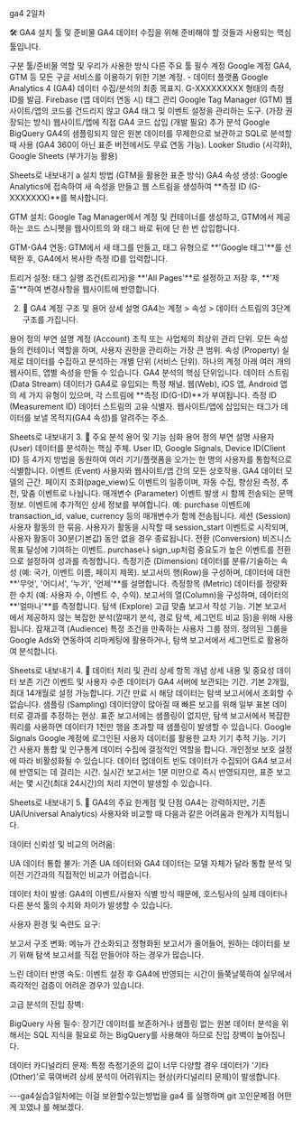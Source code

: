 ga4 2일차

🛠️ GA4 설치 툴 및 준비물
GA4 데이터 수집을 위해 준비해야 할 것들과 사용되는 핵심 툴입니다.

구분	툴/준비물	역할 및 우리가 사용한 방식	다른 주요 툴
필수 계정	Google 계정	GA4, GTM 등 모든 구글 서비스를 이용하기 위한 기본 계정.	-
데이터 플랫폼	Google Analytics 4 (GA4)	데이터 수집/분석의 최종 목표지. G-XXXXXXXXX 형태의 측정 ID를 발급.	Firebase (앱 데이터 연동 시)
태그 관리	Google Tag Manager (GTM)	웹사이트/앱의 코드를 건드리지 않고 GA4 태그 및 이벤트 설정을 관리하는 도구. (가장 권장되는 방식)	웹사이트/앱에 직접 GA4 코드 삽입 (개발 필요)
추가 분석	Google BigQuery	GA4의 샘플링되지 않은 원본 데이터를 무제한으로 보관하고 SQL로 분석할 때 사용 (GA4 360이 아닌 표준 버전에서도 무료 연동 가능).	Looker Studio (시각화), Google Sheets (부가기능 활용)

Sheets로 내보내기 a
설치 방법 (GTM을 활용한 표준 방식)
GA4 속성 생성: Google Analytics에 접속하여 새 속성을 만들고 웹 스트림을 생성하여 **측정 ID (G-XXXXXXX)**를 복사합니다.

GTM 설치: Google Tag Manager에서 계정 및 컨테이너를 생성하고, GTM에서 제공하는 코드 스니펫을 웹사이트의 <head>와 <body> 태그 바로 뒤에 단 한 번 삽입합니다.

GTM-GA4 연동: GTM에서 새 태그를 만들고, 태그 유형으로 **'Google 태그'**를 선택한 후, GA4에서 복사한 측정 ID를 입력합니다.

트리거 설정: 태그 실행 조건(트리거)을 **'All Pages'**로 설정하고 저장 후, **'제출'**하여 변경사항을 웹사이트에 반영합니다.

2. 🧱 GA4 계정 구조 및 용어 상세 설명
GA4는 계정 > 속성 > 데이터 스트림의 3단계 구조를 가집니다.

용어	정의	부연 설명
계정 (Account)	조직 또는 사업체의 최상위 관리 단위.	모든 속성들의 컨테이너 역할을 하며, 사용자 권한을 관리하는 가장 큰 범위.
속성 (Property)	실제로 데이터를 수집하고 분석하는 개별 단위 (서비스 단위).	하나의 계정 아래 여러 개의 웹사이트, 앱별 속성을 만들 수 있습니다. GA4 분석의 핵심 단위입니다.
데이터 스트림 (Data Stream)	데이터가 GA4로 유입되는 특정 채널.	웹(Web), iOS 앱, Android 앱의 세 가지 유형이 있으며, 각 스트림에 **측정 ID(G-ID)**가 부여됩니다.
측정 ID (Measurement ID)	데이터 스트림의 고유 식별자.	웹사이트/앱에 삽입되는 태그가 데이터를 보낼 목적지(GA4 속성)를 알려주는 주소.

Sheets로 내보내기
3. 📝 주요 분석 용어 및 기능 심화
용어	정의	부연 설명
사용자 (User)	데이터를 분석하는 핵심 주체.	User ID, Google Signals, Device ID(Client ID) 등 4가지 방법을 동원하여 여러 기기/플랫폼을 오가는 한 명의 사용자를 통합적으로 식별합니다.
이벤트 (Event)	사용자와 웹사이트/앱 간의 모든 상호작용.	GA4 데이터 모델의 근간. 페이지 조회(page_view)도 이벤트의 일종이며, 자동 수집, 향상된 측정, 추천, 맞춤 이벤트로 나뉩니다.
매개변수 (Parameter)	이벤트 발생 시 함께 전송되는 문맥 정보.	이벤트에 추가적인 상세 정보를 부여합니다. 예: purchase 이벤트에 transaction_id, value, currency 등의 매개변수가 함께 전송됩니다.
세션 (Session)	사용자 활동의 한 묶음.	사용자가 활동을 시작할 때 session_start 이벤트로 시작되며, 사용자 활동이 30분(기본값) 동안 없을 경우 종료됩니다.
전환 (Conversion)	비즈니스 목표 달성에 기여하는 이벤트.	purchase나 sign_up처럼 중요도가 높은 이벤트를 전환으로 설정하여 성과를 측정합니다.
측정기준 (Dimension)	데이터를 분류/기술하는 속성 (예: 국가, 이벤트 이름, 페이지 제목).	보고서의 행(Row)을 구성하며, 데이터에 대한 **'무엇', '어디서', '누가', '언제'**를 설명합니다.
측정항목 (Metric)	데이터를 정량화한 수치 (예: 사용자 수, 이벤트 수, 수익).	보고서의 열(Column)을 구성하며, 데이터의 **'얼마나'**를 측정합니다.
탐색 (Explore)	고급 맞춤 보고서 작성 기능.	기본 보고서에서 제공하지 않는 복잡한 분석(깔때기 분석, 경로 탐색, 세그먼트 비교 등)을 위해 사용됩니다.
잠재고객 (Audience)	특정 조건을 만족하는 사용자 그룹 정의.	정의된 그룹을 Google Ads와 연동하여 리마케팅에 활용하거나, 탐색 보고서에서 세그먼트로 활용하여 분석합니다.

Sheets로 내보내기
4. 📝 데이터 처리 및 관리 상세
항목	개념	상세 내용 및 중요성
데이터 보존 기간	이벤트 및 사용자 수준 데이터가 GA4 서버에 보관되는 기간.	기본 2개월, 최대 14개월로 설정 가능합니다. 기간 만료 시 해당 데이터는 탐색 보고서에서 조회할 수 없습니다.
샘플링 (Sampling)	데이터양이 많아질 때 빠른 보고를 위해 일부 표본 데이터로 결과를 추정하는 현상.	표준 보고서에는 샘플링이 없지만, 탐색 보고서에서 복잡한 쿼리를 사용하면 데이터가 1천만 행을 초과할 때 샘플링이 발생할 수 있습니다.
Google Signals	Google 계정에 로그인된 사용자 데이터를 활용한 교차 기기 추적 기능.	기기 간 사용자 통합 및 인구통계 데이터 수집에 결정적인 역할을 합니다. 개인정보 보호 설정에 따라 비활성화될 수 있습니다.
데이터 업데이트 빈도	데이터가 수집되어 GA4 보고서에 반영되는 데 걸리는 시간.	실시간 보고서는 1분 미만으로 즉시 반영되지만, 표준 보고서는 몇 시간(최대 24시간)의 처리 지연이 발생할 수 있습니다.

Sheets로 내보내기
5. 🛑 GA4의 주요 한계점 및 단점
GA4는 강력하지만, 기존 UA(Universal Analytics) 사용자와 비교할 때 다음과 같은 어려움과 한계가 지적됩니다.

데이터 신뢰성 및 비교의 어려움:

UA 데이터 통합 불가: 기존 UA 데이터와 GA4 데이터는 모델 자체가 달라 통합 분석 및 이전 기간과의 직접적인 비교가 어렵습니다.

데이터 차이 발생: GA4의 이벤트/사용자 식별 방식 때문에, 호스팅사의 실제 데이터나 다른 분석 툴의 수치와 차이가 발생할 수 있습니다.

사용자 환경 및 숙련도 요구:

보고서 구조 변화: 메뉴가 간소화되고 정형화된 보고서가 줄어들어, 원하는 데이터를 보기 위해 탐색 보고서를 직접 만들어야 하는 경우가 많습니다.

느린 데이터 반영 속도: 이벤트 설정 후 GA4에 반영되는 시간이 들쭉날쭉하여 실무에서 즉각적인 검증이 어려운 경우가 있습니다.

고급 분석의 진입 장벽:

BigQuery 사용 필수: 장기간 데이터를 보존하거나 샘플링 없는 원본 데이터 분석을 위해서는 SQL 지식을 필요로 하는 BigQuery를 사용해야 하므로 진입 장벽이 높아집니다.

데이터 카디널리티 문제: 특정 측정기준의 값이 너무 다양할 경우 데이터가 '기타(Other)'로 묶여버려 상세 분석이 어려워지는 현상(카디널리티 문제)이 발생합니다.

---ga4실습3일차에는  이걸 보완할수있는방법을 ga4 를 실행하며 git 꼬인문제점  어떤게 꼬였냐 를 해보겠다.
